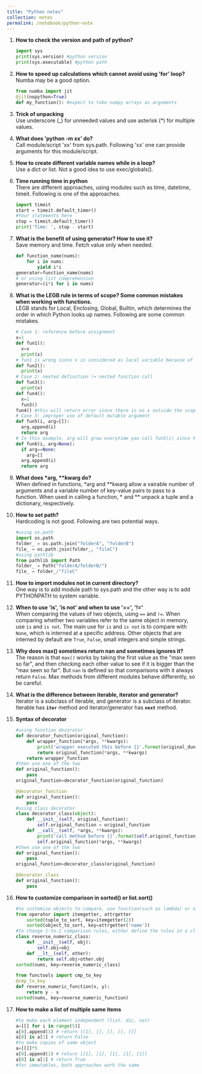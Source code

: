```yaml
---
title: "Python notes"
collection: notes
permalink: /notebook/python-note
---
```

1. <b>How to check the version and path of python?</b><br/>
    ~~~ python
    import sys
    print(sys.version) #python version
    print(sys.executable) #python path
    ~~~

2. <b>How to speed up calculations which cannot avoid using 'for' loop?</b><br/>
    Numba may be a good option. 
    ~~~ python
    from numba import jit
    @jit(nopython=True)
    def my_function(): #expect to take numpy arrays as arguments
    ~~~

3. <b>Trick of unpacking</b><br/>
    Use underscore (\_) for unneeded values and use asterisk (\*) for multiple values.

4. <b>What does 'python -m xx' do?</b><br/>
    Call module/script 'xx' from sys.path. Following 'xx' one can provide arguments for this module/script.

5. <b>How to create different variable names while in a loop?</b><br/>
    Use a dict or list. Not a good idea to use exec/globals().
  
6. <b>Time running time in python</b><br/>
    There are different approaches, using modules such as time, datetime, timeit. Following is one of the approaches.
    ~~~ python
    import timeit
    start = timeit.default_timer()
    #Your statements here
    stop = timeit.default_timer()
    print('Time: ', stop - start)
    ~~~

7. <b>What is the benefit of using generator? How to use it?</b><br/>
Save memory and time. Fetch value only when needed.
    ~~~ python
    def function_name(nums):
        for i in nums:
            yield i*i
    generator=function_name(nums)
    # or using list comprehension
    generator=(i*i for i in nums)
    ~~~

8. <b>What is the LEGB rule in terms of scope? Some common mistakes when working with functions.</b><br/>
    LEGB stands for Local, Enclosing, Global, Builtin, which determines the order in which Python looks up names. Following are some common mistakes.
    ~~~ python
    # Case 1: reference before assignment
    x=1
    def fun1():
      x=x
      print(x)
    # fun1 is wrong since x is considered as local variable because of assignment statement. fun2 works.
    def fun2():
      print(x)
    # Case 2: nexted definition != nested function call
    def fun3():
      print(x)
    def fun4():
      x=1
      fun3()
    fun4() #this will return error since there is no x outside the scope of def fun3()
    # Case 3: improper use of default mutable argument
    def fun5(i, arg=[]):
      arg.append(i)
      return arg
    # In this example, arg will grow everytime you call fun5(i) since the defalut argument is only defined when the    function is defined and it is mutable. Following is the correct way.
    def fun6(i, arg=None):
      if arg==None:
        arg=[]
      arg.append(i)
      return arg
    ~~~

9. <b>What does *arg, **kwarg do?</b><br/>
    When defined in functions, *arg and **kwarg allow a vairable number of arguments and a variable number of key-value pairs to pass to a function. When used in calling a function, * and ** unpack a tuple and a dictionary, respectively.

10. <b>How to set path?</b><br/>
    Hardcoding is not good. Following are two potential ways.
    ~~~ python
    #using os.path
    import os.path
    folder_ = os.path.join("folderA", "folderB")
    file_ = os.path.join(folder_, "fileC")
    #using pathlib
    from pathlib import Path
    folder_ = Path("folderA/folderB/")
    file_ = folder_/"fileC"
    ~~~

11. <b>How to import modules not in current directory?</b><br/>
    One way is to add module path to sys.path and the other way is to add PYTHONPATH to system variable.

12. <b>When to use 'is', 'is not' and when to use '==', '!='</b><br/>
    When comparing the values of two objects, using <code>==</code> and <code>!=</code>. When comparing whether two variables refer to the same object in memory, use <code>is</code> and <code>is not</code>. The main use for <code>is</code> and <code>is not</code> is to compare with <code>None</code>, which is interned at a specific address. Other objects that are interned by default are <code>True</code>, <code>False</code>, small integers and simple strings.

13. <b>Why does max() sometimes return nan and sometimes ignores it?</b><br/>
    The reason is that <code>max()</code> works by taking the first value as the "max seen so far", and then checking each other value to see if it is bigger than the "max seen so far". But <code>nan</code> is defined so that comparisons with it always return <code>False</code>. Max methods from different modules behave differently, so be careful.

14. <b>What is the difference between iterable, iterator and generator?</b><br/>
    Iterator is a subclass of iterable, and generator is a subclass of iterator. Iterable has <code>__iter__</code> method and iterator/generator has <code>__next__</code> method.

15. <b>Syntax of decorator</b><br/>
    ~~~ python
    #using function decorator
    def decorator_function(original_function):
        def wrapper_function(*args, **kwargs):
            print('wrapper executed this before {}'.format(original_dunction.__name__))
            return original_function(*args, **kwargs)
        return wrapper_function
    #then use one of the two
    def original_function():
        pass
    original_function=decorator_function(original_function)

    @decorator_function
    def original_function():
        pass
    #using class decorator
    class decorator_class(object):
        def __init__(self, original_function):
            self.original_function = original_function
        def __call__(self, *args, **kwargs):
            print('call method before {}'.format(self.original_function.__name__))
            self.original_function(*args, **kwargs)
    #then use one of the two
    def original_function():
        pass
    original_function=decorator_class(original_function)

    @decorator_class
    def original_function():
        pass
    ~~~

16. <b>How to customize comparison in sorted() or list.sort()</b><br/>
    ~~~ python
    #to customize objects to compare, use function(such as lambda) or operator module (examples below)
    from operator import itemgetter, attrgetter
        sorted(tuple_to_sort, key=itemgetter(2))
        sorted(object_to_sort, key=attrgetter('name'))
    #to change 1-to-1 comparison rules, either define the rules in a class (either define a class by building from scratch or decorating a function).
    class reverse_numeric_class:
        def __init__(self, obj):
            self.obj=obj
        def __lt__(self, other):
            return self.obj>other.obj
    sorted(nums, key=reverse_numeric_class)
    
    from functools import cmp_to_key
    @cmp_to_key
    def reverse_numeric_function(x, y):
        return y - x
    sorted(nums, key=reverse_numeric_function)
    ~~~

16. <b>How to make a list of multiple same items</b><br/>
    ~~~ python
    #to make each element independent (list, dic, set)
    a=[[] for i in range(5)]
    a[0].append(1) # return [[1], [], [], [], []]
    a[0] is a[1] # return False
    #to make copies of same object
    a=[[]]*5
    a[0].append(1) # return [[1], [1], [1], [1], [1]]
    a[0] is a[1] # return True
    #for immutables, both approaches work the same
    ~~~
